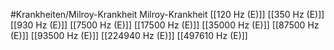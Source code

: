 #Krankheiten/Milroy-Krankheit
Milroy-Krankheit
[[120 Hz (E)]]
[[350 Hz (E)]]
[[930 Hz (E)]]
[[7500 Hz (E)]]
[[17500 Hz (E)]]
[[35000 Hz (E)]]
[[87500 Hz (E)]]
[[93500 Hz (E)]]
[[224940 Hz (E)]]
[[497610 Hz (E)]]
